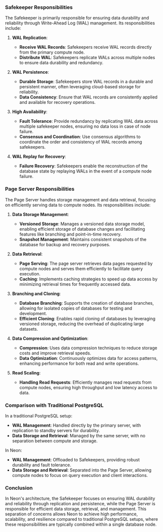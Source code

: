 ### Safekeeper Responsibilities

The Safekeeper is primarily responsible for ensuring data durability and reliability through Write-Ahead Log (WAL) management. Its responsibilities include:

1. **WAL Replication**:

   - **Receive WAL Records**: Safekeepers receive WAL records directly from the primary compute node.
   - **Distribute WAL**: Safekeepers replicate WALs across multiple nodes to ensure data durability and redundancy.

2. **WAL Persistence**:

   - **Durable Storage**: Safekeepers store WAL records in a durable and persistent manner, often leveraging cloud-based storage for reliability.
   - **Data Consistency**: Ensure that WAL records are consistently applied and available for recovery operations.

3. **High Availability**:

   - **Fault Tolerance**: Provide redundancy by replicating WAL data across multiple safekeeper nodes, ensuring no data loss in case of node failure.
   - **Consensus and Coordination**: Use consensus algorithms to coordinate the order and consistency of WAL records among safekeepers.

4. **WAL Replay for Recovery**:
   - **Failure Recovery**: Safekeepers enable the reconstruction of the database state by replaying WALs in the event of a compute node failure.

### Page Server Responsibilities

The Page Server handles storage management and data retrieval, focusing on efficiently serving data to compute nodes. Its responsibilities include:

1. **Data Storage Management**:

   - **Versioned Storage**: Manages a versioned data storage model, enabling efficient storage of database changes and facilitating features like branching and point-in-time recovery.
   - **Snapshot Management**: Maintains consistent snapshots of the database for backup and recovery purposes.

2. **Data Retrieval**:

   - **Page Serving**: The page server retrieves data pages requested by compute nodes and serves them efficiently to facilitate query execution.
   - **Caching**: Implements caching strategies to speed up data access by minimizing retrieval times for frequently accessed data.

3. **Branching and Cloning**:

   - **Database Branching**: Supports the creation of database branches, allowing for isolated copies of databases for testing and development.
   - **Efficient Cloning**: Enables rapid cloning of databases by leveraging versioned storage, reducing the overhead of duplicating large datasets.

4. **Data Compression and Optimization**:

   - **Compression**: Uses data compression techniques to reduce storage costs and improve retrieval speeds.
   - **Data Optimization**: Continuously optimizes data for access patterns, enhancing performance for both read and write operations.

5. **Read Scaling**:
   - **Handling Read Requests**: Efficiently manages read requests from compute nodes, ensuring high throughput and low latency access to data.

### Comparison with Traditional PostgreSQL

In a traditional PostgreSQL setup:

- **WAL Management**: Handled directly by the primary server, with replication to standby servers for durability.
- **Data Storage and Retrieval**: Managed by the same server, with no separation between compute and storage.

In Neon:

- **WAL Management**: Offloaded to Safekeepers, providing robust durability and fault tolerance.
- **Data Storage and Retrieval**: Separated into the Page Server, allowing compute nodes to focus on query execution and client interactions.

### Conclusion

In Neon's architecture, the Safekeeper focuses on ensuring WAL durability and reliability through replication and persistence, while the Page Server is responsible for efficient data storage, retrieval, and management. This separation of concerns allows Neon to achieve high performance, scalability, and resilience compared to traditional PostgreSQL setups, where these responsibilities are typically combined within a single database node.
